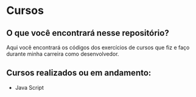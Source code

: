 # Cursos

   <h2>O que você encontrará nesse repositório?</h2>
    <p>Aqui você encontrará os códigos dos exercícios de cursos que fiz e faço durante minha carreira como desenvolvedor.
    </p>
    
   <h2>Cursos realizados ou em andamento:</h2>
    <ul>
        <li>Java Script</li>
    </ul>
    


